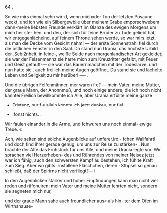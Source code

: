 64 .

So wie mirs einmal sehn wir-d, wenn michxder Ton der
letzten Posaune weckt, und ich wie ein Silbergewblie über
meinem Grabe emporschwebem dann-meine liebsten Freunde
verklärt im Glanze des ewigen Morgens um mich her ste-
hen, und deu, der sich für feine Brüder zu Tode geliebt hat,
wir entgegenlächelnd, auf feinem Throne sehen werde, so
war mirs ietzt, als man die Decke vom Gesicht nahm! —
der erste Sonnenstrahl fiel durch die bstlichen Fenster in den
Saal. Da stand nun Urania, das höchste Urbild der
.Sebi2nheit, in feine-, weiße Seide nach morgenlandischer
Art gekleidet; sie war der Felsenmannz sie harre mich zum
Kreuzritter gefalbt, mit Feuer und Geist getauft-— sie war
das Bauernmädchen mit der Todeslarve, und nun hatte sie .
auch freilich meine Augen geöffnet. Da stand sie und lächelte
Leben und Seligkeit zu mir herüberl —- .

Und die übrigen Felfenmänner, mer waren f e? — mein
Vater, meine Mutter, der graue Mann, der Anonnmuß,
und noch einige andere, die ich noch nicht kanntei Freilich
bewillkommte ich Alle, aber Urania erfüllte meine ganze
- Eristenz, nur f e allein konnte ich jetzt denkeu, nur fiel

- .fonst nichts. .

Wir faulen einander in die Arme, und fchwuren uns noch
einmal- ewige Treue. «

Ach, wie selten sind solche Augenblicke auf unferer.irdi-
fchen Wallfahrtl und doch find ihrer gerade genug, um uns
zur Reise zu stärken-
. Nun brachte der Alte das Frühstück für uns Alle, und
meine Urania legte vor. Wir sprachen viel Herzerheben-
des und Rührendes von meiner Neisez jetzt war ich fähig,
auch den schwersten Kampf äu öestehen, ich fühlte Kraft
zum Sieg. Aber wo gibts irnstallene Fläschchen, deren ·
Stbpsel so genau schließt, daß der Spirirns nicht verfliegt?— i

In den Augenblicken starker und hoher Empfindungen
kann man nicht viel reden und räfonuiren; mein Vater und
meine Mutter lehrten nicht, sondern sie segneten mich nur,

und der graue Mann sahe auch freundlicher aus« als hin-
ter dem Ofen im Wirthshause-

